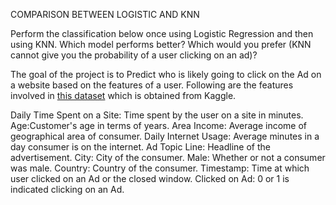 COMPARISON BETWEEN LOGISTIC AND KNN

Perform the classification below once using Logistic Regression and then using KNN. Which model performs better? Which would you prefer (KNN cannot give you the probability of a user clicking on an ad)?

The goal of the project is to Predict who is likely going to click on the Ad on a website based on the features of a user. Following are the features involved in [this dataset](https://www.kaggle.com/fayomi/advertising) which is obtained from Kaggle.

Daily Time Spent on a Site: Time spent by the user on a site in minutes.
Age:Customer's age in terms of years.
Area Income: Average income of geographical area of consumer.
Daily Internet Usage: Average minutes in a day consumer is on the internet.
Ad Topic Line: Headline of the advertisement.
City: City of the consumer.
Male: Whether or not a consumer was male.
Country: Country of the consumer.
Timestamp: Time at which user clicked on an Ad or the closed window.
Clicked on Ad: 0 or 1 is indicated clicking on an Ad.
